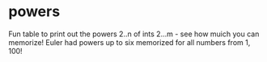 # powers
Fun table to print out the powers 2..n of ints 2...m - see how muich you can memorize! Euler had powers up to six memorized for all numbers from 1, 100!
